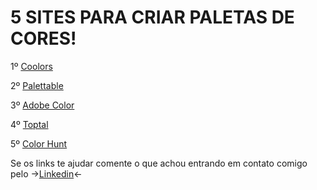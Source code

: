 # 5 SITES PARA CRIAR PALETAS DE CORES!

1º [Coolors](https://coolors.co)

2º [Palettable](https://palettable.io/BAF7E9)

3º [Adobe Color](https://color.adobe.com/pt/create/color-wheel)

4º [Toptal](https://www.toptal.com/designers/colourcode)

5º [Color Hunt](https://colorhunt.co)

Se os links te ajudar comente o que achou entrando em contato comigo pelo ->[Linkedin](https://www.linkedin.com/in/marcos-pery-0710b222b/)<-
